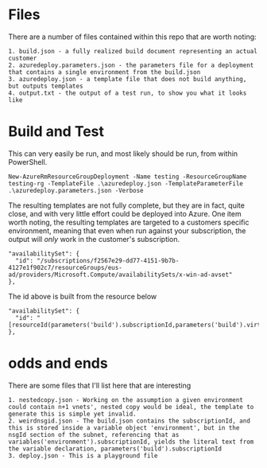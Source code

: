 # Files
There are a number of files contained within this repo that are worth noting:

    1. build.json - a fully realized build document representing an actual customer
    2. azuredeploy.parameters.json - the parameters file for a deployment that contains a single environment from the build.json
    3. azuredeploy.json - a template file that does not build anything, but outputs templates
    4. output.txt - the output of a test run, to show you what it looks like

# Build and Test
This can very easily be run, and most likely should be run, from within PowerShell.
```
New-AzureRmResourceGroupDeployment -Name testing -ResourceGroupName testing-rg -TemplateFile .\azuredeploy.json -TemplateParameterFile .\azuredeploy.parameters.json -Verbose
```
The resulting templates are not fully complete, but they are in fact, quite close, and with very little effort could be deployed into Azure. One item worth noting, the resulting templates are targeted to a customers specific environment, meaning that even when run against your subscription, the output will *only* work in the customer's subscription. 
```
"availabilitySet": {
  "id": "/subscriptions/f2567e29-dd77-4151-9b7b-4127e1f902c7/resourceGroups/eus-ad/providers/Microsoft.Compute/availabilitySets/x-win-ad-avset"
},
```
The id above is built from the resource below
```
"availabilitySet": {
  "id": "[resourceId(parameters('build').subscriptionId,parameters('build').virtualMachines[copyIndex('vmLoop')].ResourceGroup,'Microsoft.Compute/availabilitySets',parameters('build').virtualMachines[copyIndex('vmLoop')].availabilitySet)]"
},
```

# odds and ends
There are some files that I'll list here that are interesting

    1. nestedcopy.json - Working on the assumption a given environment could contain n+1 vnets', nested copy would be ideal, the template to generate this is simple yet invalid.
    2. weirdnsgid.json - The build.json contains the subscriptionId, and this is stored inside a variable object 'environment', but in the nsgId section of the subnet, referencing that as variables('environment').subscriptionId, yields the literal text from the variable declaration, parameters('build').subscriptionId
    3. deploy.json - This is a playground file

